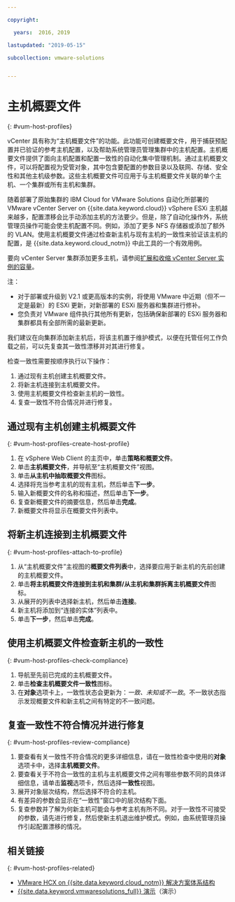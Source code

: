 ```yaml
---

copyright:

  years:  2016, 2019

lastupdated: "2019-05-15"

subcollection: vmware-solutions


---
```


#	主机概要文件
{: #vum-host-profiles}

vCenter 具有称为“主机概要文件”的功能。此功能可创建概要文件，用于捕获预配置并已验证的参考主机配置，以及帮助系统管理员管理集群中的主机配置。主机概要文件提供了面向主机配置和配置一致性的自动化集中管理机制。通过主机概要文件，可以将配置视为受管对象，其中包含要配置的参数目录以及联网、存储、安全性和其他主机级参数。这些主机概要文件可应用于与主机概要文件关联的单个主机、一个集群或所有主机和集群。

随着部署了原始集群的 IBM Cloud for VMware Solutions 自动化所部署的 VMware vCenter Server on {{site.data.keyword.cloud}} vSphere ESXi 主机越来越多，配置漂移会比手动添加主机的方法要少。但是，除了自动化操作外，系统管理员操作可能会使主机配置不同。例如，添加了更多 NFS 存储器或添加了额外的 VLAN。使用主机概要文件通过检查新主机与现有主机的一致性来验证该主机的配置，是 {{site.data.keyword.cloud_notm}} 中此工具的一个有效用例。

要向 vCenter Server 集群添加更多主机，请参阅[扩展和收缩 vCenter Server 实例的容量](/docs/services/vmwaresolutions/vcenter?topic=vmware-solutions-vc_addingremovingservers)。

注：
*	对于部署或升级到 V2.1 或更高版本的实例，将使用 VMware 中近期（但不一定是最新）的 ESXi 更新，对新部署的 ESXi 服务器和集群进行修补。
*	您负责对 VMware 组件执行其他所有更新，包括确保新部署的 ESXi 服务器和集群都具有全部所需的最新更新。

我们建议在向集群添加新主机后，将该主机置于维护模式，以便在托管任何工作负载之前，可以先复查其一致性漂移并对其进行修复。

检查一致性需要按顺序执行以下操作：
1.	通过现有主机创建主机概要文件。
2.	将新主机连接到主机概要文件。
3.	使用主机概要文件检查新主机的一致性。
4.	复查一致性不符合情况并进行修复。

##	通过现有主机创建主机概要文件
{: #vum-host-profiles-create-host-profile}

1.	在 vSphere Web Client 的主页中，单击**策略和概要文件**。
2.	单击**主机概要文件**，并导航至“主机概要文件”视图。
3.	单击**从主机中抽取概要文件**图标。
4.	选择将充当参考主机的现有主机，然后单击**下一步**。
5.	输入新概要文件的名称和描述，然后单击**下一步**。
6.	复查新概要文件的摘要信息，然后单击**完成**。
7.	新概要文件将显示在概要文件列表中。

##	将新主机连接到主机概要文件
{: #vum-host-profiles-attach-to-profile}

1.	从“主机概要文件”主视图的**概要文件列表**中，选择要应用于新主机的先前创建的主机概要文件。
2.	单击**将主机概要文件连接到主机和集群/从主机和集群拆离主机概要文件**图标。
3.	从展开的列表中选择新主机，然后单击**连接**。
4.	新主机将添加到“连接的实体”列表中。
5.	单击**下一步**，然后单击**完成**。

##	使用主机概要文件检查新主机的一致性
{: #vum-host-profiles-check-compliance}

1.	导航至先前已完成的主机概要文件。
2.	单击**检查主机概要文件一致性**图标。
3.	在**对象**选项卡上，一致性状态会更新为：_一致、未知或不一致_。不一致状态指示发现概要文件和新主机之间有特定的不一致问题。

##	复查一致性不符合情况并进行修复
{: #vum-host-profiles-review-compliance}

1. 要查看有关一致性不符合情况的更多详细信息，请在一致性检查中使用的**对象**选项卡中，选择**主机概要文件**。
2. 要查看关于不符合一致性的主机与主机概要文件之间有哪些参数不同的具体详细信息，请单击**监视**选项卡，然后选择**一致性**视图。
3. 展开对象层次结构，然后选择不符合的主机。
4. 有差异的参数会显示在“一致性”窗口中的层次结构下面。
5. 复查参数并了解为何新主机可能会与参考主机有所不同。对于一致性不可接受的参数，请先进行修复，然后使新主机退出维护模式。例如，由系统管理员操作引起配置漂移的情况。

## 相关链接
{: #vum-host-profiles-related}

* [VMware HCX on {{site.data.keyword.cloud_notm}} 解决方案体系结构](/docs/services/vmwaresolutions/services?topic=vmware-solutions-hcx-archi-intro#hcx-archi-intro)
* [{{site.data.keyword.vmwaresolutions_full}} 演示](https://www.ibm.com/demos/collection/IBM-Cloud-for-VMware-Solutions/)（演示）
